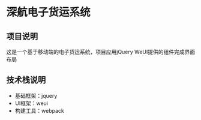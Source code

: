 # 深航电子货运系统

## 项目说明

这是一个基于移动端的电子货运系统，项目应用jQuery WeUI提供的组件完成界面布局

## 技术栈说明

* 基础框架：jquery
* UI框架：weui
* 构建工具：webpack

